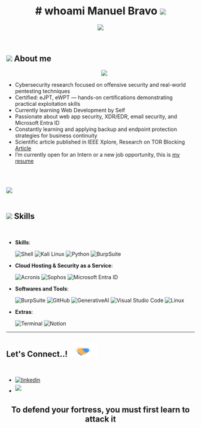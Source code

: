 <h1 align="center"><b># whoami Manuel Bravo </b><img src="https://media.giphy.com/media/hvRJCLFzcasrR4ia7z/giphy.gif" width="35"></h1>
<!--  -->
<p align="center">
  <a href="https://github.com/DenverCoder1/readme-typing-svg"><img src="https://readme-typing-svg.herokuapp.com?font=Time+New+Roman&color=cyan&size=25&center=true&vCenter=true&width=600&height=100&lines=Manuel+Bravo..&hearts;++;+Security+Research,;Computer+Science+Engineer,;Cloud+Computing,;Active+Learner/Researcher,;Love+to+learn+new+stuffs..<3"></a>
</p>
<br>
	
## <picture><img src = "https://media1.giphy.com/media/v1.Y2lkPTc5MGI3NjExMmdjMW9lcm55b2dxOXVobmJ3cW1vZWR3Y3JpNDlyOXBvYmE3N2ZpNiZlcD12MV9pbnRlcm5hbF9naWZfYnlfaWQmY3Q9Zw/4eGUxJc4lplh6/giphy.gif" width = 50px></picture> **About me**

<picture> <img align="right" src="https://media0.giphy.com/media/v1.Y2lkPTc5MGI3NjExeDh6azI3aTF0dW56aHZpbjBmd3Y3dnVwcHB6N3R6NGNmM2NxNHY0eSZlcD12MV9pbnRlcm5hbF9naWZfYnlfaWQmY3Q9Zw/dDwicM3uFUqfC/giphy.gif" width = 250px></picture>

<br>

- Cybersecurity research focused on offensive security and real-world pentesting techniques
- Certified: eJPT, eWPT — hands-on certifications demonstrating practical exploitation skills
- Currently learning Web Development by Self
- Passionate about web app security, XDR/EDR, email security, and Microsoft Entra ID
- Constantly learning and applying backup and endpoint protection strategies for business continuity
- Scientific article published in IEEE Xplore, Research on TOR Blocking [Article](https://ieeexplore.ieee.org/document/10315699)
- I’m currently open for an Intern or a new job opportunity, this is [my resume](https://read.cv/0xabdulkhalid)

<br><br>

<img src="https://user-images.githubusercontent.com/73097560/115834477-dbab4500-a447-11eb-908a-139a6edaec5c.gif"><br><br>

## <img src="https://media2.giphy.com/media/QssGEmpkyEOhBCb7e1/giphy.gif?cid=ecf05e47a0n3gi1bfqntqmob8g9aid1oyj2wr3ds3mg700bl&rid=giphy.gif" width ="25"><b> Skills</b>
<br>

<p align="center">

- **Skills**:
    
    ![Shell](https://img.shields.io/badge/CLI%20-%2314354C.svg?style=for-the-badge&logo=python&logoColor=white)
    ![Kali Linux](https://img.shields.io/badge/Kali%20Linux%20-%2314354C.svg?style=for-the-badge&logo=python&logoColor=white)
    ![Python](https://img.shields.io/badge/Python%20-%2314354C.svg?style=for-the-badge&logo=python&logoColor=white)
    ![BurpSuite](https://img.shields.io/badge/BurpSuite%20-%2314354C.svg?style=for-the-badge&logo=python&logoColor=white)

- **Cloud Hosting & Security as a Service**:

    ![Acronis](https://img.shields.io/badge/Acronis%20Cyber%20Protect%20-%2314354C.svg?style=for-the-badge&logo=python&logoColor=white)
    ![Sophos](https://img.shields.io/badge/Sophos%20-%2314354C.svg?style=for-the-badge&logo=python&logoColor=white)
    ![Microsoft Entra ID](https://img.shields.io/badge/Microsoft%20Entra%20ID%20-%2314354C.svg?style=for-the-badge&logo=python&logoColor=white)
    

- **Softwares and Tools**:

    ![BurpSuite](https://img.shields.io/badge/BurpSuite-%23F05033.svg?style=for-the-badge&logo=git&logoColor=white)
    ![GitHub](https://img.shields.io/badge/github-%23121011.svg?style=for-the-badge&logo=github&logoColor=white)
    ![GenerativeAI](https://img.shields.io/badge/Generative%20AI-%234285F4.svg?style=for-the-badge&logo=google&logoColor=white)
    ![Visual Studio Code](https://img.shields.io/badge/Visual%20Studio%20Code-0078d7.svg?style=for-the-badge&logo=visual-studio-code&logoColor=white)
    ![Linux](https://img.shields.io/badge/Linux-FCC624?style=for-the-badge&logo=linux&logoColor=black) 


- **Extras**:

    ![Terminal](https://img.shields.io/badge/Terminal-%23054020?style=for-the-badge&logo=gnu-bash&logoColor=white)
    ![Notion](https://img.shields.io/badge/Notion-%23000000.svg?style=for-the-badge&logo=notion&logoColor=white)   


</p>

-----

## <b> Let's Connect..!</b><img src="https://github.com/0xAbdulKhalid/0xAbdulKhalid/raw/main/assets/mdImages/handshake.gif" width ="80">
<br>
<div align='left'>

<ul>

<li>
<a href="hwww.linkedin.com/in/manuel-bravo-rengifo" target="_blank">
<img src="https://img.shields.io/badge/linkedin:  ManuelBravo-%2300acee.svg?color=405DE6&style=for-the-badge&logo=linkedin&logoColor=white" alt=linkedin style="margin-bottom: 5px;"/>
</a>
</li>

<li>
<a href="mailto:jomabravo98@gmail.com" target="_blank">
<img src="https://img.shields.io/badge/gmail:  ManuelBravo-%23EA4335.svg?style=for-the-badge&logo=gmail&logoColor=white" t=mail style="margin-bottom: 5px;" />
</a>
</li>
	
</ul>
</div>

<div align='center'>

## <b>To defend your fortress, you must first learn to attack it</b>

</div>
<br>
<br>
